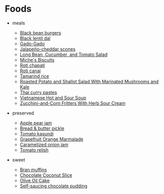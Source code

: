 # Foods

* meals
  * [Black bean burgers](./meals/black-bean-burgers)
  * [Black lentil dal](./meals/black-dal)
  * [Gado-Gado](./meals/gado-gado)
  * [Jalapeño-cheddar scones](./meals/jalapeno-cheddar-scones)
  * [Long Bean, Cucumber, and Tomato Salad](./meals/long-bean-salad)
  * [Miche's Biscuits](./meals/michecuits)
  * [Roti chapati](./meals/roti-indian)
  * [Roti canai](./meals/roti-thai)
  * [Tamarind rice](./meals/tamarind-rice)
  * [Roasted Potato and Shallot Salad With Marinated Mushrooms and Kale](./meals/tater-shroom-kale-salad)
  * [Thai curry pastes](./meals/thai-curry-paste)
  * [Vietnamese Hot and Sour Soup](./meals/viet-hot-sour-soup)
  * [Zucchini-and-Corn Fritters With Herb Sour Cream ](./meals/zucchini-corn-fritters)

* preserved
  * [Apple pear jam](./preserved/apple-jam)
  * [Bread & butter pickle](./preserved/bp-pickle)
  * [Tomato kasundi](./preserved/kasundi)
  * [Grapefruit Orange Marmalade](./preserved/marmalade)
  * [Caramelized onion jam](./preserved/onion-jam)
  * [Tomato relish](./preserved/tomato-relish)

* sweet
  * [Bran muffins](./sweet/bran-muffins)
  * [Chocolate Coconut Slice](./sweet/chocolate-coconut-slice)
  * [Olive Oil Cake](./sweet/olive-oil-cake)
  * [Self-saucing chocolate pudding](./sweet/self-saucing-chocolate-pud)

